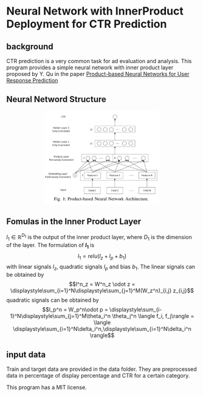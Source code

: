 # Neural Network with InnerProduct Deployment for CTR Prediction

## background 

CTR prediction is a very common task for ad evaluation and analysis.
This program provides a simple neural network with inner product layer proposed by Y. Qu in the paper [Product-based Neural Networks for User Response Prediction](https://arxiv.org/pdf/1611.00144)

## Neural Netword Structure
<p align="center">
<img src=".\images\NN_Structure.jpg" style="width:60%; border:0;">
</p>

## Fomulas in the Inner Product Layer
$l_1 \in \mathbb R^{D_1}$ is the output of the inner product layer, where $D_1$ is the dimension of the layer. The formulation of **$l_1$** is $$l_1 = relu(l_z + l_p + b_1)$$
with linear signals $l_z$, quadratic signals $l_p$ and bias $b_1$.
The linear signals can be obtained by $$l^n_z = W^n_z \odot z = \displaystyle\sum_{i=1}^N\displaystyle\sum_{j=1}^M(W_z^n)_{i,j} z_{i,j}$$
quadratic signals can be obtained by $$l_p^n = W_p^n\odot p = \displaystyle\sum_{i-1}^N\displaystyle\sum_{j=1}^M\theta_i^n \theta_j^n \langle f_i, f_j\rangle = \langle \displaystyle\sum_{i=1}^N\delta_i^n,\displaystyle\sum_{i=1}^N\delta_i^n \rangle$$

## input data

Train and target data are provided in the data folder.
They are preprocessed data in percentage of display percentage and CTR for a certain category.

This program has a MIT license.
